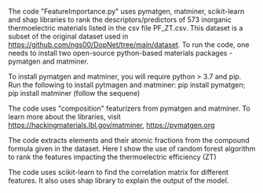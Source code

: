 The code "FeatureImportance.py" uses pymatgen, matminer, scikit-learn and shap libraries to rank the descriptors/predictors of 573 inorganic thermoelectric materials listed in the csv file PF_ZT.csv. This dataset is a subset of the original dataset used in https://github.com/ngs00/DopNet/tree/main/dataset. To run the code, one needs to install two open-source python-based materials packages - pymatgen and matminer.

To install pymatgen and matminer, you will require python > 3.7 and pip. Run the following to install pytmagen and matminer: pip install pymatgen; pip install matminer (follow the sequene)

The code uses "composition" featurizers from pymatgen and matminer. To learn more about the libraries, visit https://hackingmaterials.lbl.gov/matminer, https://pymatgen.org

The code extracts elements and their atomic fractions from the compound formula given in the dataset. Here I show the use of random forest algorithm to rank the features impacting the thermoelectric efficiency (ZT)

The code uses scikit-learn to find the correlation matrix for different features. It also uses shap library to explain the output of the model.




